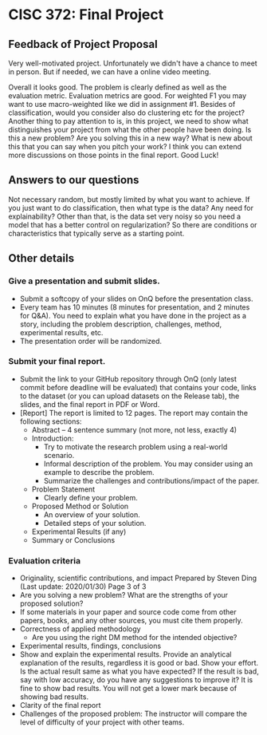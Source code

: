 # CISC 372: Final Project

## Feedback of Project Proposal
Very well-motivated project. Unfortunately we didn't have a chance to meet in person. But if needed, we can have a online video meeting.

Overall it looks good. The problem is clearly defined as well as the evaluation metric. Evaluation metrics are good. For weighted F1 you may want to use macro-weighted like we did in assignment #1. Besides of classification, would you consider also do clustering etc for the project? Another thing to pay attention to is, in this project, we need to show what distinguishes your project from what the other people have been doing. Is this a new problem? Are you solving this in a new way? What is new about this that you can say when you pitch your work? I think you can extend more discussions on those points in the final report. Good Luck!

## Answers to our questions
Not necessary random, but mostly limited by what you want to achieve. If you just want to do classification, then what type is the data? Any need for explainability? Other than that, is the data set very noisy so you need a model that has a better control on regularization? So there are conditions or characteristics that typically serve as a starting point.

## Other details
### Give a presentation and submit slides.
* Submit a softcopy of your slides on OnQ before the presentation class.
* Every team has 10 minutes (8 minutes for presentation, and 2 minutes for Q&A). You need to explain what you have done in the project as a story, including the problem description, challenges, method, experimental results, etc.
* The presentation order will be randomized.

### Submit your final report.
* Submit the link to your GitHub repository through OnQ (only latest commit before deadline will be evaluated) that contains your code, links to the dataset (or you can upload datasets on the Release tab), the slides, and the final report in PDF or Word.
* [Report] The report is limited to 12 pages. The report may contain the following sections:
  * Abstract – 4 sentence summary (not more, not less, exactly 4)
  * Introduction:
    * Try to motivate the research problem using a real-world scenario.
    * Informal description of the problem. You may consider using an example to describe the problem.
    * Summarize the challenges and contributions/impact of the paper.
  * Problem Statement
    * Clearly define your problem.
  * Proposed Method or Solution
    * An overview of your solution.
    * Detailed steps of your solution.
  * Experimental Results (if any)
  * Summary or Conclusions

### Evaluation criteria
* Originality, scientific contributions, and impact
Prepared by Steven Ding (Last update: 2020/01/30) Page 3 of 3
 * Are you solving a new problem? What are the strengths of your proposed solution?
 * If some materials in your paper and source code come from other papers, books, and any other sources, you must cite them properly.
* Correctness of applied methodology
  * Are you using the right DM method for the intended objective?
* Experimental results, findings, conclusions
 * Show and explain the experimental results. Provide an analytical explanation of the results, regardless it is good or bad. Show your effort. Is the actual result same as what you have expected? If the result is bad, say with low accuracy, do you have any suggestions to improve it? It is fine to show bad results. You will not get a lower mark because of showing bad results.
 * Clarity of the final report
 * Challenges of the proposed problem: The instructor will compare the level of difficulty of your project with other teams.
